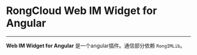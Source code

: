 # RongCloud Web IM Widget for Angular

---

**Web IM Widget for Angular** 是一个angular插件。通信部分依赖 `RongIMLib`。
